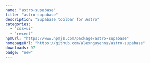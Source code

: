 ```yaml
---
name: "astro-supabase"
title: "astro-supabase"
description: "Supabase toolbar for Astro"
categories:
  - "css+ui"
  - "recent"
npmUrl: "https://www.npmjs.com/package/astro-supabase"
homepageUrl: "https://github.com/alexnguyennz/astro-supabase"
downloads: 97
badge: "new"
---
```

